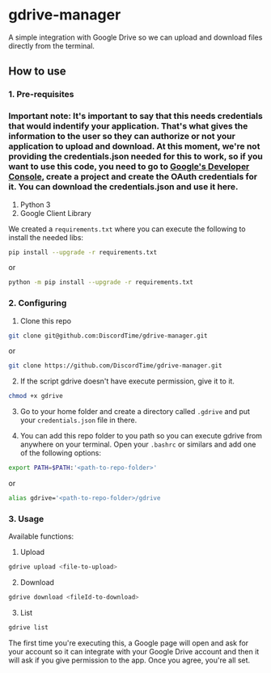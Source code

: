 # gdrive-manager
A simple integration with Google Drive so we can upload and download files directly from the terminal.

## **How to use**

### **1. Pre-requisites**

### Important note: It's important to say that this needs credentials that would indentify your application. That's what gives the information to the user so they can authorize or not your application to upload and download. At this moment, we're not providing the credentials.json needed for this to work, so if you want to use this code, you need to go to [Google's Developer Console](https://console.developers.google.com/), create a project and create the OAuth credentials for it. You can download the credentials.json and use it here.

1. Python 3
2. Google Client Library

We created a `requirements.txt` where you can execute the following to install the needed libs:

```sh
pip install --upgrade -r requirements.txt
```
or
```sh
python -m pip install --upgrade -r requirements.txt
```

### **2. Configuring**

1. Clone this repo

 ```sh
 git clone git@github.com:DiscordTime/gdrive-manager.git
 ```
 or
 ```sh
 git clone https://github.com/DiscordTime/gdrive-manager.git
 ```

 2. If the script gdrive doesn't have execute permission, give it to it.

 ```sh
 chmod +x gdrive
 ```

 3. Go to your home folder and create a directory called `.gdrive` and put your `credentials.json` file in there.

 4. You can add this repo folder to you path so you can execute gdrive from anywhere on your terminal. Open your `.bashrc` or similars and add one of the following options:

 ```sh
 export PATH=$PATH:'<path-to-repo-folder>'
 ```
or
 ```sh
 alias gdrive='<path-to-repo-folder>/gdrive
 ```

### **3. Usage**

Available functions:

1. Upload
```sh
gdrive upload <file-to-upload>
```

2. Download
```sh
gdrive download <fileId-to-download>
```

3. List
```sh
gdrive list
```

The first time you're executing this, a Google page will open and ask for your account so it can integrate with your Google Drive account and then it will ask if you give permission to the app. Once you agree, you're all set.